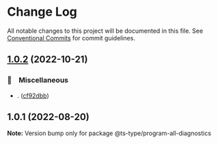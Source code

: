 # Change Log

All notable changes to this project will be documented in this file.
See [Conventional Commits](https://conventionalcommits.org) for commit guidelines.

## [1.0.2](https://github.com/bluelovers/ws-ts-tool/compare/@ts-type/program-all-diagnostics@1.0.1...@ts-type/program-all-diagnostics@1.0.2) (2022-10-21)



### 🔖　Miscellaneous

* . ([cf92dbb](https://github.com/bluelovers/ws-ts-tool/commit/cf92dbba0e1dbb9110118d8670916e07efb65a87))



## 1.0.1 (2022-08-20)

**Note:** Version bump only for package @ts-type/program-all-diagnostics
